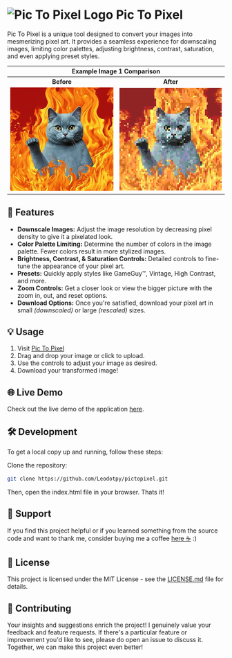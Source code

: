 

# <img src="https://leodotpy.github.io/pictopixel/favicon.ico" style="width: 24px;" alt="Pic To Pixel Logo"> Pic To Pixel 

Pic To Pixel is a unique tool designed to convert your images into mesmerizing pixel art. It provides a seamless experience for downscaling images, limiting color palettes, adjusting brightness, contrast, saturation, and even applying preset styles.

<table align="center">
    <thead>
        <tr>
            <th colspan="2">Example Image 1 Comparison</th>
        </tr>
    </thead>
    <tbody>
        <tr>
            <td align="center"><strong>Before</strong></td>
            <td align="center"><strong>After</strong></td>
        </tr>
        <tr>
            <td align="center">
                <img src="res/imgs/example1.png" alt="Example Image 1 Before" width="300" style="image-rendering: pixelated;">
            </td>
            <td align="center">
                <img src="res/imgs/example1-after.png" alt="Example Image 1 After" width="300" style="image-rendering: pixelated;">
            </td>
        </tr>
    </tbody>
</table>

## 🌟 Features

- **Downscale Images:** Adjust the image resolution by decreasing pixel density to give it a pixelated look.
- **Color Palette Limiting:** Determine the number of colors in the image palette. Fewer colors result in more stylized images.
- **Brightness, Contrast, & Saturation Controls:** Detailed controls to fine-tune the appearance of your pixel art.
- **Presets:** Quickly apply styles like GameGuy™, Vintage, High Contrast, and more.
- **Zoom Controls:** Get a closer look or view the bigger picture with the zoom in, out, and reset options.
- **Download Options:** Once you're satisfied, download your pixel art in small *(downscaled)* or large *(rescaled)* sizes.

## 💡 Usage

1. Visit [Pic To Pixel](https://leodotpy.github.io/pictopixel/)
2. Drag and drop your image or click to upload.
3. Use the controls to adjust your image as desired.
4. Download your transformed image!

## 🌐 Live Demo

Check out the live demo of the application [here](https://leodotpy.github.io/pictopixel/).

## 🛠️ Development

To get a local copy up and running, follow these steps:

Clone the repository:
```sh
git clone https://github.com/Leodotpy/pictopixel.git
```

Then, open the index.html file in your browser. Thats it!

## 🙏 Support

If you find this project helpful or if you learned something from the source code and want to thank me, consider buying me a coffee [here ☕](https://www.buymeacoffee.com/leodotpy) :)

## 📜 License

This project is licensed under the MIT License - see the [LICENSE.md](https://github.com/Leodotpy/pictopixel/blob/main/LICENSE) file for details.

## 🤝 Contributing

Your insights and suggestions enrich the project! I genuinely value your feedback and feature requests. If there's a particular feature or improvement you'd like to see, please do open an issue to discuss it. Together, we can make this project even better!